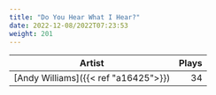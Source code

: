 ```yaml
---
title: "Do You Hear What I Hear?"
date: 2022-12-08/2022T07:23:53
weight: 201
---
```




 Artist | Plays 
----- | -----:
[Andy Williams]({{< ref "a16425">}}) | 34
